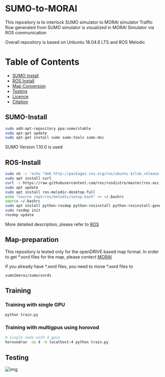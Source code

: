 # SUMO-to-MORAI

This repository is to interlock SUMO simulator to MORAI simulator
Traffic flow generated from SUMO simulator is visualized in MORAI Simulator via ROS communication

Overall repository is based on Unbuntu 18.04.6 LTS and ROS Melodic

Table of Contents
=================
  * [SUMO Install](#SUMO-install)
  * [ROS Install](#ROS-install)
  * [Map Conversion](#Map-preparation)
  * [Testing](#testing)
  * [Licence](#licence)
  * [Citation](#citation)



## SUMO-Install
```sh
sudo add-apt-repository ppa:sumo/stable
sudo apt-get update
sudo apt-get install sumo sumo-tools sumo-doc
```

SUMO Version 1.10.0 is used

## ROS-Install
```sh
sudo sh -c 'echo "deb http://packages.ros.org/ros/ubuntu $(lsb_release -sc) main" > /etc/apt/sources.list.d/ros-latest.list'
sudo apt install curl
curl -s https://raw.githubusercontent.com/ros/rosdistro/master/ros.asc | sudo apt-key add -
sudo apt update
sudo apt install ros-melodic-desktop-full
echo "source /opt/ros/melodic/setup.bash" >> ~/.bashrc
source ~/.bashrc
sudo apt install python-rosdep python-rosinstall python-rosinstall-generator python-wstool build-essential
sudo rosdep init
rosdep update
```

More detailed description, please refer to [ROS](http://wiki.ros.org/melodic/Installation/Ubuntu)

## Map-preparation
This repository is tested only for the openDRIVE based map format.
In order to get *.xord files for the map, please contect [MORAI](https://www.morai.ai/)

If you already have *.xord files, you need to move *.xord files to 

```sh
sumo2morai/sumo/xords
```


## Training
### Training with single GPU
```sh
python train.py
```

### Training with multigpus using horovod
```sh
# single node with 4 gpus
horovodrun -np 4 -H localhost:4 python train.py
```

## Testing

![img](misc/fig4.png)


